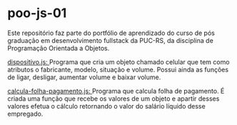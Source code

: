 # poo-js-01

Este repositório faz parte do portfólio de aprendizado do curso de pós graduação em desenvolvimento fullstack da PUC-RS, da disciplina de Programação Orientada a Objetos.

<a href="dispositivo.js">dispositivo.js: </a> 
Programa que cria um objeto chamado celular que tem como atributos o fabricante, modelo, situação e volume. 
 Possui ainda as funções de ligar, desligar, aumentar volume e baixar volume.
 <p>
 <a href="calcula-folha-pagamento.js">calcula-folha-pagamento.js: </a>
 Programa que calcula folha de pagamento. É criada uma função que recebe os valores de um objeto e apartir desses valores efetua o cálculo retornando o valor do salário líquido desse empregado. 

